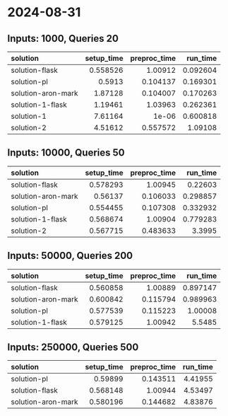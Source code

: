 # 2024-08-31

## Inputs: 1000, Queries 20

| solution           |   setup_time |   preproc_time |   run_time |
|:-------------------|-------------:|---------------:|-----------:|
| solution-flask     |     0.558526 |       1.00912  |   0.092604 |
| solution-pl        |     0.5913   |       0.104137 |   0.169301 |
| solution-aron-mark |     1.87128  |       0.104007 |   0.170263 |
| solution-1-flask   |     1.19461  |       1.03963  |   0.262361 |
| solution-1         |     7.61164  |       1e-06    |   0.600818 |
| solution-2         |     4.51612  |       0.557572 |   1.09108  |

## Inputs: 10000, Queries 50

| solution           |   setup_time |   preproc_time |   run_time |
|:-------------------|-------------:|---------------:|-----------:|
| solution-flask     |     0.578293 |       1.00945  |   0.22603  |
| solution-aron-mark |     0.56137  |       0.106033 |   0.298857 |
| solution-pl        |     0.554455 |       0.107308 |   0.332932 |
| solution-1-flask   |     0.568674 |       1.00904  |   0.779283 |
| solution-2         |     0.567715 |       0.483633 |   3.3995   |

## Inputs: 50000, Queries 200

| solution           |   setup_time |   preproc_time |   run_time |
|:-------------------|-------------:|---------------:|-----------:|
| solution-flask     |     0.560858 |       1.00889  |   0.897147 |
| solution-aron-mark |     0.600842 |       0.115794 |   0.989963 |
| solution-pl        |     0.577539 |       0.115223 |   1.00008  |
| solution-1-flask   |     0.579125 |       1.00942  |   5.5485   |

## Inputs: 250000, Queries 500

| solution           |   setup_time |   preproc_time |   run_time |
|:-------------------|-------------:|---------------:|-----------:|
| solution-pl        |     0.59899  |       0.143511 |    4.41955 |
| solution-flask     |     0.568148 |       1.00944  |    4.53497 |
| solution-aron-mark |     0.580196 |       0.144682 |    4.83876 |